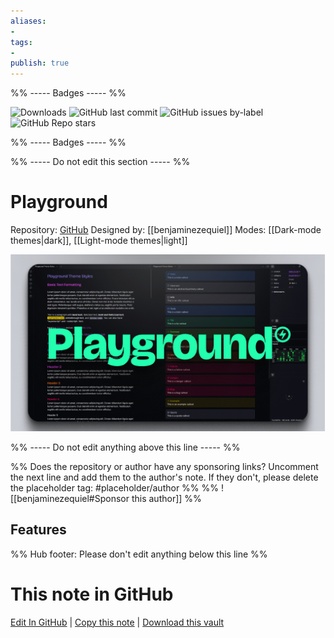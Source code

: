 ```yaml
---
aliases:
- 
tags: 
- 
publish: true
---
```


%% ----- Badges ----- %%

![Downloads](https://img.shields.io/badge/downloads-685-573E7A?style=for-the-badge&logo=)
![GitHub last commit](https://img.shields.io/github/last-commit/benjaminezequiel/playground-theme?color=573E7A&label=last%20update&logo=github&style=for-the-badge)
![GitHub issues by-label](https://img.shields.io/github/issues/benjaminezequiel/playground-theme/help%20wanted?color=573E7A&logo=github&style=for-the-badge) 
![GitHub Repo stars](https://img.shields.io/github/stars/benjaminezequiel/playground-theme?color=573E7A&logo=github&style=for-the-badge)

%% ----- Badges ----- %%

%% ----- Do not edit this section ----- %%

# Playground

Repository: [GitHub](https://github.com/benjaminezequiel/playground-theme)
Designed by: [[benjaminezequiel]]
Modes: [[Dark-mode themes|dark]], [[Light-mode themes|light]]



![screenshot](https://github.com/benjaminezequiel/playground-theme/raw/HEAD/theme_preview.png)

%% ----- Do not edit anything above this line ----- %% 

%% Does the repository or author have any sponsoring links? Uncomment the next line and add them to the author's note. If they don't, please delete the placeholder tag: #placeholder/author %%
%% ![[benjaminezequiel#Sponsor this author]] %%


## Features



%% Hub footer: Please don't edit anything below this line %%

# This note in GitHub

<span class="git-footer">[Edit In GitHub](https://github.dev/obsidian-community/obsidian-hub/blob/main/02%20-%20Community%20Expansions/02.05%20All%20Community%20Expansions/Themes/Playground.md "git-hub-edit-note") | [Copy this note](https://raw.githubusercontent.com/obsidian-community/obsidian-hub/main/02%20-%20Community%20Expansions/02.05%20All%20Community%20Expansions/Themes/Playground.md "git-hub-copy-note") | [Download this vault](https://github.com/obsidian-community/obsidian-hub/archive/refs/heads/main.zip "git-hub-download-vault") </span>
